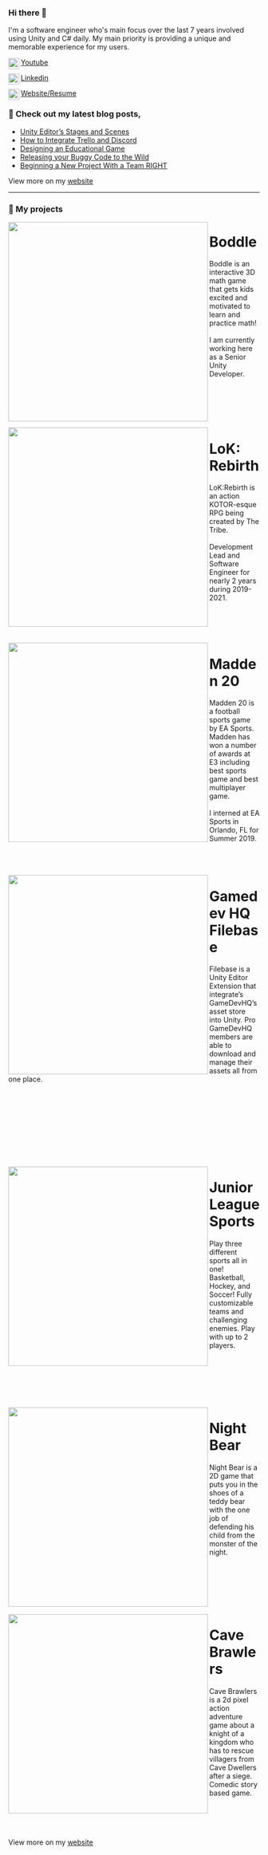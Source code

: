 ### Hi there 👋

I'm a software engineer who's main focus over the last 7 years involved using Unity and C# daily. My main priority is providing a unique and memorable experience for my users.

[<img align="left" width="22px" src="https://cdn4.iconfinder.com/data/icons/social-media-flat-7/64/Social-media_Youtube-512.png"/>Youtube](https://www.youtube.com/channel/UCQNi86EZ55UtBWjI0VCxuhw)

[<img align="left" width="22px" src="http://samuelarminana.com/u/1bd327ce8-9a88-4b7e-b3f1-9bf38f6e2b94.png"/>Linkedin](https://www.linkedin.com/in/samuelarm/)

[<img align="left" width="22px" src="http://samuelarminana.com/favicon.ico"/>Website/Resume](https://samuelarminana.com/)

### 📝 Check out my latest blog posts,
<!-- BLOG-POST-LIST:START -->
- [Unity Editor’s Stages and Scenes](https://samuelarminana.com/index.php/2020/09/28/unity-editors-stages-and-scenes/)
- [How to Integrate Trello and Discord](https://samuelarminana.com/index.php/2020/01/22/how-to-integrate-trello-and-discord/)
- [Designing an Educational Game](https://samuelarminana.com/index.php/2019/11/12/designing-an-educational-game/)
- [Releasing your Buggy Code to the Wild](https://samuelarminana.com/index.php/2019/07/18/releasing-your-buggy-code-to-the-wild/)
- [Beginning a New Project With a Team RIGHT](https://samuelarminana.com/index.php/2019/07/06/beginning-a-new-project-with-a-team-right/)
<!-- BLOG-POST-LIST:END -->
View more on my [website](https://samuelarminana.com/index.php/blog/)

---
### 💾 My projects



<img src="http://samuelarminana.com/u/118ea36a1-2c07-46c8-8e3d-f8a49e0da4a8.png" align="left" width="400px"/> 

# Boddle
Boddle is an interactive 3D math game that gets kids excited and motivated to learn and practice math! 
<br/>
<br/>
I am currently working here as a Senior Unity Developer.
<br/>
<br/>
<br/>
<br/>
<br/>
<br/>


<img src="https://samuelarminana.com/wp-content/uploads/2021/03/Walking.jpg" align="left" width="400px"/> 

# LoK: Rebirth
LoK:Rebirth is an action KOTOR-esque RPG being created by The Tribe.
<br/>
<br/>
Development Lead and Software Engineer for nearly 2 years during 2019-2021.
<br/>
<br/>
<br/>
<br/>
<br/>


<img src="https://samuelarminana.com/wp-content/uploads/2019/07/mahomes.jpg" align="left" width="400px"/> 

# Madden 20
Madden 20 is a football sports game by EA Sports. Madden has won a number of awards at E3 including best sports game and best multiplayer game.
<br/>
<br/>
I interned at EA Sports in Orlando, FL for Summer 2019.
<br/>
<br/>
<br/>
<br/>


<img src="https://samuelarminana.com/wp-content/uploads/2019/09/home.png" align="left" width="400px"/> 

# Gamedev HQ Filebase
Filebase is a Unity Editor Extension that integrate’s GameDevHQ’s asset store into Unity. Pro GameDevHQ members are able to download and manage their assets all from one place. 
<br/>
<br/>
<br/>
<br/>
<br/>
<br/>
<br/>
<br/>
<br/>
<br/>


<img src="https://samuelarminana.com/wp-content/uploads/2018/11/4-1.jpg" align="left" width="400px"/> 

# Junior League Sports
Play three different sports all in one! Basketball, Hockey, and Soccer! Fully customizable teams and challenging enemies. Play with up to 2 players.
<br/>
<br/>
<br/>
<br/>
<br/>
<br/>
<br/>


<img src="https://samuelarminana.com/wp-content/uploads/2018/11/3.png" align="left" width="400px"/> 

# Night Bear
Night Bear is a 2D game that puts you in the shoes of a teddy bear with the one job of defending his child from the monster of the night.<br/>
<br/>
<br/>
<br/>
<br/>
<br/>
<br/>

<img src="https://samuelarminana.com/wp-content/uploads/2018/11/ss_205e2ce531240570866bf64c08f0f0ee4889d1dc.600x338.jpg" align="left" width="400px"/> 

# Cave Brawlers
Cave Brawlers is a 2d pixel action adventure game about a knight of a kingdom who has to rescue villagers from Cave Dwellers after a siege. Comedic story based game.<br/>
<br/>
<br/>
<br/>
<br/>

View more on my [website](https://samuelarminana.com/index.php/blog/)
